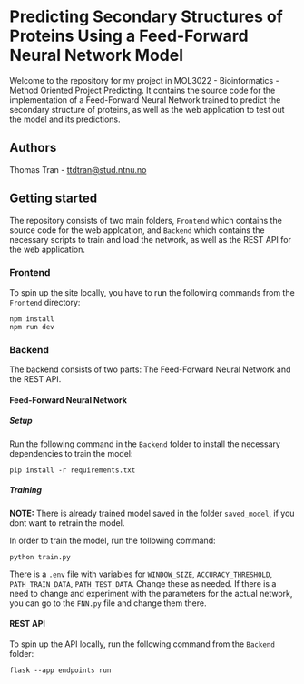 # Predicting Secondary Structures of Proteins Using a Feed-Forward Neural Network Model
Welcome to the repository for my project in MOL3022 - Bioinformatics - Method Oriented Project Predicting. It contains the source code for the implementation of a Feed-Forward Neural Network trained to predict the secondary structure of proteins, as well as the web application to test out the model and its predictions.

## Authors
Thomas Tran - ttdtran@stud.ntnu.no

## Getting started

The repository consists of two main folders, ```Frontend``` which contains the source code for the web applcation, and ```Backend``` which contains the necessary scripts to train and load the network, as well as the REST API for the web application. 

### Frontend

To spin up the site locally, you have to run the following commands from the `Frontend` directory:

```
npm install
npm run dev
```

### Backend

The backend consists of two parts: The Feed-Forward Neural Network and the REST API.

#### Feed-Forward Neural Network

##### Setup
Run the following command in the `Backend` folder to install the necessary dependencies to train the model:

```pip install -r requirements.txt```

##### Training

**NOTE:** There is already trained model saved in the folder `saved_model`, if you dont want to retrain the model.

In order to train the model, run the following command:

```python train.py```

There is a `.env` file with variables for `WINDOW_SIZE`, `ACCURACY_THRESHOLD`, `PATH_TRAIN_DATA`, `PATH_TEST_DATA`. Change these as needed. If there is a need to change and experiment with the parameters for the actual network, you can go to the `FNN.py` file and change them there.

#### REST API

To spin up the API locally, run the following command from the `Backend` folder:

`flask --app endpoints run`





